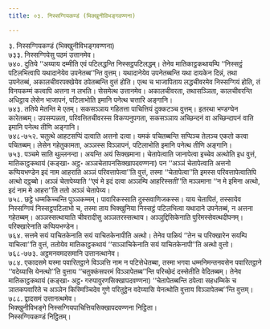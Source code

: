```yaml
---
title: ०३. निस्सग्गियकण्डं (भिक्खुनीविभङ्गवण्णना)

---
```

३. निस्सग्गियकण्डं (भिक्खुनीविभङ्गवण्णना)  
७३३. निस्सग्गियेसु पठमं उत्तानमेव।  
७४०. दुतिये ‘‘अय्याय दम्मीति एवं पटिलद्धन्ति निस्सट्ठपटिलद्धम्। तेनेव मातिकाट्ठकथायम्पि ‘‘निस्सट्ठं पटिलभित्वापि यथादानेयेव उपनेतब्ब’’न्ति वुत्तम्। यथादानेयेव उपनेतब्बन्ति यथा दायकेन दिन्नं, तथा उपनेतब्बं, अकालचीवरपक्खेयेव ठपेतब्बन्ति वुत्तं होति। एत्थ च भाजापिताय लद्धचीवरमेव निस्सग्गियं होति, तं विनयकम्मं कत्वापि अत्तना न लभति। सेसमेत्थ उत्तानमेव। अकालचीवरता, तथासञ्ञिता, कालचीवरन्ति अधिट्ठाय लेसेन भाजापनं, पटिलाभोति इमानि पनेत्थ चत्तारि अङ्गानि।  
७४३. ततिये मेतन्ति मे एतम्। सकसञ्ञाय गहितत्ता पाचित्तियं दुक्कटञ्च वुत्तम्। इतरथा भण्डग्घेन कारेतब्बम्। उपसम्पन्नता, परिवत्तितचीवरस्स विकप्पनुपगता, सकसञ्ञाय अच्छिन्दनं वा अच्छिन्दापनं वाति इमानि पनेत्थ तीणि अङ्गानि।  
७४८-७५२. चतुत्थे आहटसप्पिं दत्वाति अत्तनो दत्वा। यमकं पचितब्बन्ति सप्पिञ्च तेलञ्च एकतो कत्वा पचितब्बम्। लेसेन गहेतुकामता, अञ्ञस्स विञ्ञापनं, पटिलाभोति इमानि पनेत्थ तीणि अङ्गानि।  
७५३. पञ्चमे साति थुल्लनन्दा। अयन्ति अयं सिक्खमाना। चेतापेत्वाति जानापेत्वा इच्चेव अत्थोति इध वुत्तं, मातिकाट्ठकथायं (कङ्खा॰ अट्ठ॰ अञ्ञचेतापनसिक्खापदवण्णना) पन ‘‘अञ्ञं चेतापेत्वाति अत्तनो कप्पियभण्डेन इदं नाम आहराति अञ्ञं परिवत्तापेत्वा’’ति वुत्तं, तस्मा ‘‘चेतापेत्वा’’ति इमस्स परिवत्तापेत्वातिपि अत्थो दट्ठब्बो। अञ्ञं चेतापेय्याति ‘‘एवं मे इदं दत्वा अञ्ञम्पि आहरिस्सती’’ति मञ्ञमाना ‘‘न मे इमिना अत्थो, इदं नाम मे आहरा’’ति ततो अञ्ञं चेतापेय्य।  
७५८. छट्ठे धम्मकिच्चन्ति पुञ्ञकम्मम्। पावारिकस्साति दुस्सवाणिजकस्स। याय चेतापितं, तस्सायेव निस्सग्गियं निस्सट्ठपटिलाभो च, तस्मा ताय भिक्खुनिया निस्सट्ठं पटिलभित्वा यथादाने उपनेतब्बं, न अत्तना गहेतब्बम्। अञ्ञस्सत्थायाति चीवरादीसु अञ्ञतरस्सत्थाय। अञ्ञुद्दिसिकेनाति पुरिमस्सेवत्थदीपनम्। परिक्खारेनाति कप्पियभण्डेन।  
७६४. सत्तमे सयं याचितकेनाति सयं याचितकेनापीति अत्थो। तेनेव पाळियं ‘‘तेन च परिक्खारेन सयम्पि याचित्वा’’ति वुत्तं, ततोयेव मातिकाट्ठकथायं ‘‘सञ्ञाचिकेनाति सयं याचितकेनापी’’ति अत्थो वुत्तो।  
७६८-७७३. अट्ठमनवमदसमानि उत्तानत्थानेव।  
७८४. एकादसमे यस्मा पवारितट्ठाने विञ्ञत्ति नाम न पटिसेधेतब्बा, तस्मा भगवा धम्मनिमन्तनवसेन पवारितट्ठाने ‘‘वदेय्यासि येनत्थो’’ति वुत्ताय ‘‘चतुक्कंसपरमं विञ्ञापेतब्ब’’न्ति परिच्छेदं दस्सेतीति वेदितब्बम्। तेनेव मातिकाट्ठकथायं (कङ्खा॰ अट्ठ॰ गरुपावुरणसिक्खापदवण्णना) ‘‘चेतापेतब्बन्ति ठपेत्वा सहधम्मिके च ञातकपवारिते च अञ्ञेन किस्मिञ्चिदेव गुणे परितुट्ठेन वदेय्यासि येनत्थोति वुत्ताय विञ्ञापेतब्ब’’न्ति वुत्तम्।  
७८८. द्वादसमं उत्तानत्थमेव।  
भिक्खुनीविभङ्गे निस्सग्गियपाचित्तियसिक्खापदवण्णना निट्ठिता।  
निस्सग्गियकण्डं निट्ठितम्।  